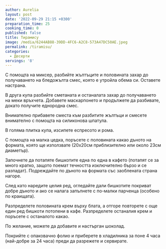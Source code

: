 ```yaml
---
author: Aurelia
layout: post
date: '2022-09-29 21:15 +0300'
preparation_time: 25
cooking_time: 0
published: false
title: Тирамису
image: /media/6244AB88-39DD-4FC6-A2C8-573A47DC50AE.jpeg
permalink: /tiramisu/
categories:
  - Десерти
servings: '8'
---
```

С помощта на миксер, разбийте жълтъците и половината захар до получаването на бледожълта смес, която е утройла обема си. Оставете настрана.

В друга купа разбийте сметаната и останалата захар до получаването на меки връхчета. Добавете маскарпонето и продължете да разбивате, докато получите еднородна смес. 

Внимателно прибавете сместа към разбитите жълтъци и смесете внимателно с помощта на силиконова шпатула.

В голяма плитка купа, изсипете еспресото и рома.

С помощта на малка цедка, поръсете с половината какао дъното на формата, която ще използвате (20х20см приблизително или около 23см диаметър).

Започнете да потапяте бишкотите една по една в кафето (потапят се за много кратко, защото поемат течността изключително бързо и се разпадат). Подреждайте по дъното на формата със заоблената страна нагоре. 

След като наредите целия ред, огледайте дали бишкотите покриват добре дъното и ако се налага запълнете с по-малки парченца (особено по краищата). 

Разпределете половината крем върху блата, а отгоре повторете с още един ред бишкоти потопени в кафе. Разпределете останалия крем и поръсете с останалото какао. 

По желание, можете да добавите и настърган шоколад.

Покрийте с опаковачно фолио и приберете в хладилника за поне 4 часа (най-добре за 24 часа) преди да разрежете и сервирате. 

